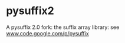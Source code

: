 pysuffix2
=========

A pysuffix 2.0 fork: the suffix array library: see www.code.google.com/p/pysuffix
